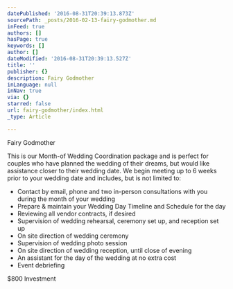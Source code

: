 ```yaml
---
datePublished: '2016-08-31T20:39:13.873Z'
sourcePath: _posts/2016-02-13-fairy-godmother.md
inFeed: true
authors: []
hasPage: true
keywords: []
author: []
dateModified: '2016-08-31T20:39:13.527Z'
title: ''
publisher: {}
description: Fairy Godmother
inLanguage: null
inNav: true
via: {}
starred: false
url: fairy-godmother/index.html
_type: Article

---
```

Fairy Godmother

This is our Month-of Wedding Coordination package and is perfect for couples who have planned the wedding of their dreams, but would like assistance closer to their wedding date. We begin meeting up to 6 weeks prior to your wedding date and includes, but is not limited to:

* Contact by email, phone and two in-person consultations with you during the month of your wedding
* Prepare & maintain your Wedding Day Timeline and Schedule for the day
* Reviewing all vendor contracts, if desired
* Supervision of wedding rehearsal, ceremony set up, and reception set up
* On site direction of wedding ceremony
* Supervision of wedding photo session
* On site direction of wedding reception, until close of evening
* An assistant for the day of the wedding at no extra cost
* Event debriefing

$800 Investment